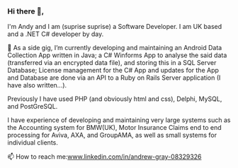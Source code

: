### Hi there 👋, 
I'm Andy and I am (suprise suprise) a Software Developer.
I am UK based and a .NET C# developer by day.


🔭 As a side gig, I’m currently developing and maintaining an Android Data Collection App written in Java; a C# Winforms App to analyse the said data (transferred via an encrypted data file), and storing this in a SQL Server Database; License management for the C# App and updates for the App and Database are done via an API to a Ruby on Rails Server application (I have also written...).

Previously I have used PHP (and obviously html and css), Delphi, MySQL, and PostGreSQL.

I have experience of developing and maintaining very large systems such as the Accounting system for BMW(UK), Motor Insurance Claims end to end processing for Aviva, AXA, and GroupAMA, as well as small systems for individual clients.

📫 How to reach me:www.linkedin.com/in/andrew-gray-08329326


<!--
**amgray/amgray** is a ✨ _special_ ✨ repository because its `README.md` (this file) appears on your GitHub profile.

Here are some ideas to get you started:

- 🔭 I’m currently working on ...
- 🌱 I’m currently learning ...
- 👯 I’m looking to collaborate on ...
- 🤔 I’m looking for help with ...
- 💬 Ask me about ...
- 📫 How to reach me: ...
- 😄 Pronouns: ...
- ⚡ Fun fact: ...
-->
